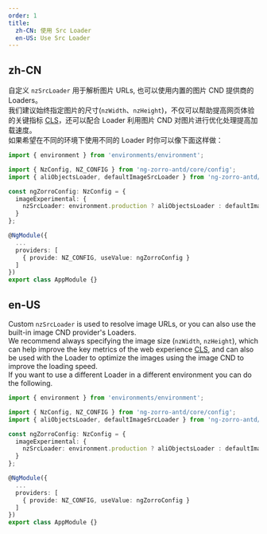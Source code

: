 ```yaml
---
order: 1
title:
  zh-CN: 使用 Src Loader
  en-US: Use Src Loader
---
```


## zh-CN

自定义 `nzSrcLoader` 用于解析图片 URLs, 也可以使用内置的图片 CND 提供商的 Loaders。
<br/>
我们建议始终指定图片的尺寸(`nzWidth`、`nzHeight`)，不仅可以帮助提高网页体验的关键指标 [CLS](https://web.dev/cls/)，还可以配合 Loader 利用图片 CND 对图片进行优化处理提高加载速度。
<br/>
如果希望在不同的环境下使用不同的 Loader 时你可以像下面这样做：

```ts
import { environment } from 'environments/environment';

import { NzConfig, NZ_CONFIG } from 'ng-zorro-antd/core/config';
import { aliObjectsLoader, defaultImageSrcLoader } from 'ng-zorro-antd/experimental/image';

const ngZorroConfig: NzConfig = {
  imageExperimental: {
    nzSrcLoader: environment.production ? aliObjectsLoader : defaultImageSrcLoader
  }
};

@NgModule({
  ...
  providers: [
    { provide: NZ_CONFIG, useValue: ngZorroConfig }
  ]
})
export class AppModule {}
```

## en-US

Custom `nzSrcLoader` is used to resolve image URLs, or you can also use the built-in image CND provider's Loaders.
<br/>
We recommend always specifying the image size (`nzWidth`, `nzHeight`), which can help improve the key metrics of the web experience [CLS](https://web.dev/cls/), and can also be used with the Loader to optimize the images using the image CND to improve the loading speed.
<br/>
If you want to use a different Loader in a different environment you can do the following.

```ts
import { environment } from 'environments/environment';

import { NzConfig, NZ_CONFIG } from 'ng-zorro-antd/core/config';
import { aliObjectsLoader, defaultImageSrcLoader } from 'ng-zorro-antd/experimental/image';

const ngZorroConfig: NzConfig = {
  imageExperimental: {
    nzSrcLoader: environment.production ? aliObjectsLoader : defaultImageSrcLoader
  }
};

@NgModule({
  ...
  providers: [
    { provide: NZ_CONFIG, useValue: ngZorroConfig }
  ]
})
export class AppModule {}
```
